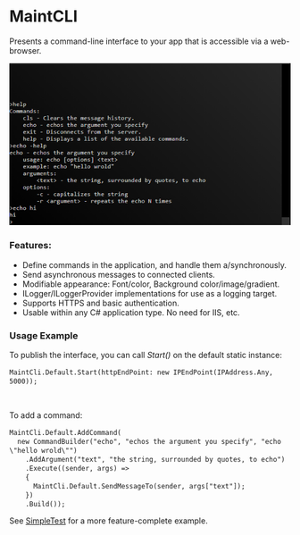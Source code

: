 # MaintCLI
Presents a command-line interface to your app that is accessible via a web-browser.

![Preview](preview.png)

### Features:
* Define commands in the application, and handle them a/synchronously.
* Send asynchronous messages to connected clients.
* Modifiable appearance: Font/color, Background color/image/gradient.
* ILogger/ILoggerProvider implementations for use as a logging target.
* Supports HTTPS and basic authentication.
* Usable within any C# application type. No need for IIS, etc.

### Usage Example

To publish the interface, you can call _Start()_ on the default static instance:
```CSharp
MaintCli.Default.Start(httpEndPoint: new IPEndPoint(IPAddress.Any, 5000));
``` 
<br/>

To add a command:
```CSharp
MaintCli.Default.AddCommand(
  new CommandBuilder("echo", "echos the argument you specify", "echo \"hello wrold\"")
	.AddArgument("text", "the string, surrounded by quotes, to echo")
	.Execute((sender, args) =>
	{
	  MaintCli.Default.SendMessageTo(sender, args["text"]);
	})
	.Build());
``` 
See [SimpleTest](/SimpleTest/Program.cs) for a more feature-complete example.
<br/>
